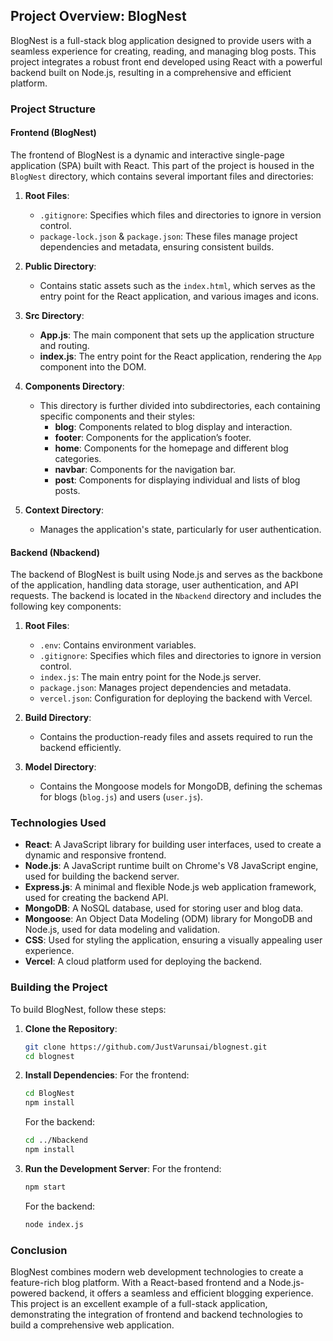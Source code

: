 ## Project Overview: BlogNest

BlogNest is a full-stack blog application designed to provide users with a seamless experience for creating, reading, and managing blog posts. This project integrates a robust front end developed using React with a powerful backend built on Node.js, resulting in a comprehensive and efficient platform.

### Project Structure

#### Frontend (BlogNest)

The frontend of BlogNest is a dynamic and interactive single-page application (SPA) built with React. This part of the project is housed in the `BlogNest` directory, which contains several important files and directories:

1. **Root Files**:
   - `.gitignore`: Specifies which files and directories to ignore in version control.
   - `package-lock.json` & `package.json`: These files manage project dependencies and metadata, ensuring consistent builds.

2. **Public Directory**:
   - Contains static assets such as the `index.html`, which serves as the entry point for the React application, and various images and icons.

3. **Src Directory**:
   - **App.js**: The main component that sets up the application structure and routing.
   - **index.js**: The entry point for the React application, rendering the `App` component into the DOM.

4. **Components Directory**:
   - This directory is further divided into subdirectories, each containing specific components and their styles:
     - **blog**: Components related to blog display and interaction.
     - **footer**: Components for the application’s footer.
     - **home**: Components for the homepage and different blog categories.
     - **navbar**: Components for the navigation bar.
     - **post**: Components for displaying individual and lists of blog posts.

5. **Context Directory**:
   - Manages the application's state, particularly for user authentication.

#### Backend (Nbackend)

The backend of BlogNest is built using Node.js and serves as the backbone of the application, handling data storage, user authentication, and API requests. The backend is located in the `Nbackend` directory and includes the following key components:

1. **Root Files**:
   - `.env`: Contains environment variables.
   - `.gitignore`: Specifies which files and directories to ignore in version control.
   - `index.js`: The main entry point for the Node.js server.
   - `package.json`: Manages project dependencies and metadata.
   - `vercel.json`: Configuration for deploying the backend with Vercel.

2. **Build Directory**:
   - Contains the production-ready files and assets required to run the backend efficiently.

3. **Model Directory**:
   - Contains the Mongoose models for MongoDB, defining the schemas for blogs (`blog.js`) and users (`user.js`).

### Technologies Used

- **React**: A JavaScript library for building user interfaces, used to create a dynamic and responsive frontend.
- **Node.js**: A JavaScript runtime built on Chrome's V8 JavaScript engine, used for building the backend server.
- **Express.js**: A minimal and flexible Node.js web application framework, used for creating the backend API.
- **MongoDB**: A NoSQL database, used for storing user and blog data.
- **Mongoose**: An Object Data Modeling (ODM) library for MongoDB and Node.js, used for data modeling and validation.
- **CSS**: Used for styling the application, ensuring a visually appealing user experience.
- **Vercel**: A cloud platform used for deploying the backend.

### Building the Project

To build BlogNest, follow these steps:

1. **Clone the Repository**:
   ```bash
   git clone https://github.com/JustVarunsai/blognest.git
   cd blognest
   ```

2. **Install Dependencies**:
   For the frontend:
   ```bash
   cd BlogNest
   npm install
   ```
   For the backend:
   ```bash
   cd ../Nbackend
   npm install
   ```

3. **Run the Development Server**:
   For the frontend:
   ```bash
   npm start
   ```
   For the backend:
   ```bash
   node index.js
   ```

### Conclusion

BlogNest combines modern web development technologies to create a feature-rich blog platform. With a React-based frontend and a Node.js-powered backend, it offers a seamless and efficient blogging experience. This project is an excellent example of a full-stack application, demonstrating the integration of frontend and backend technologies to build a comprehensive web application.

